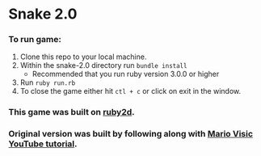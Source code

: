 # Snake 2.0

### To run game:
1. Clone this repo to your local machine.
2. Within the snake-2.0 directory run `bundle install`
    - Recommended that you run ruby version 3.0.0 or higher
3. Run `ruby run.rb`
4. To close the game either hit `ctl + c` or click on exit in the window. 


### This game was built on [ruby2d](https://www.ruby2d.com/learn/get-started/).
### Original version was built by following along with [Mario Visic YouTube tutorial](https://www.youtube.com/watch?v=2UVhYHBT_1o&t=1s).
